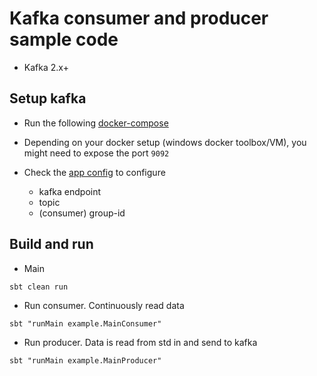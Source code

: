 # Kafka consumer and producer sample code

- Kafka  2.x+

## Setup kafka

- Run the following [docker-compose](https://github.com/confluentinc/cp-docker-images/blob/master/examples/kafka-single-node/docker-compose.yml)

- Depending on your docker setup (windows docker toolbox/VM), you might need to expose the port `9092`

- Check the [app config](src/main/resources/application.conf) to configure
  - kafka endpoint
  - topic
  - (consumer) group-id

## Build and run
- Main

```sbt clean run```

- Run consumer. Continuously read data

```sbt "runMain example.MainConsumer"```

- Run producer. Data is read from std in and send to kafka

```sbt "runMain example.MainProducer"```